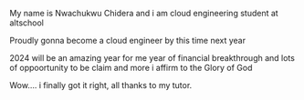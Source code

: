 My name is Nwachukwu Chidera and i am cloud engineering student at altschool 

Proudly gonna become a cloud engineer by this time next year 

2024 will be an amazing year for me year of financial breakthrough and lots of oppoortunity to be claim and more i affirm to the Glory of God 

Wow.... i finally got it right, all thanks to my tutor.